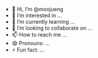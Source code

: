 - 👋 Hi, I’m @moojueng
- 👀 I’m interested in ...
- 🌱 I’m currently learning ...
- 💞️ I’m looking to collaborate on ...
- 📫 How to reach me ...
- 😄 Pronouns: ...
- ⚡ Fun fact: ...

<!---
moojueng/moojueng is a ✨ special ✨ repository because its `README.md` (this file) appears on your GitHub profile.
You can click the Preview link to take a look at your changes.
--->
